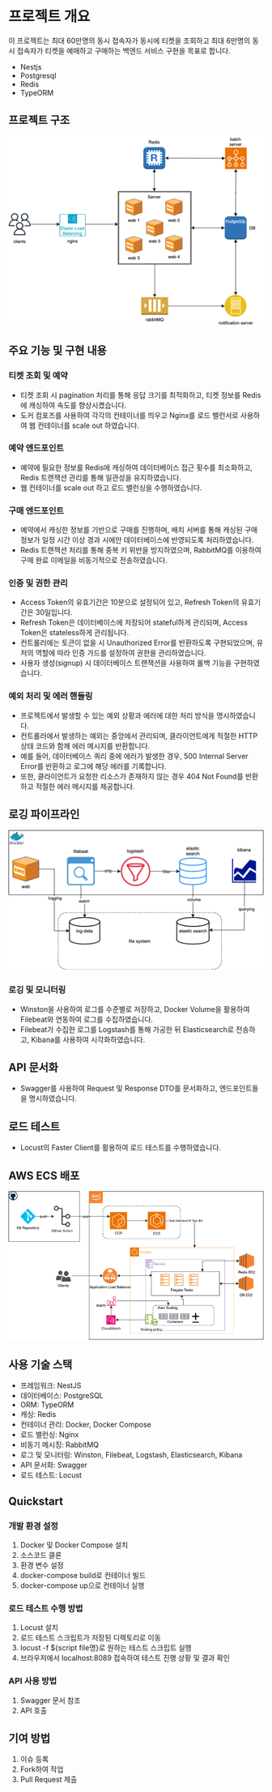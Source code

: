 

# 프로젝트 개요

이 프로젝트는 최대 60만명의 동시 접속자가 동시에 티켓을 조회하고 최대 6만명의 동시 접속자가 티켓을 예매하고 구매하는 백엔드 서비스 구현을 목표로 합니다. 
- Nestjs
- Postgresql
- Redis
- TypeORM

## 프로젝트 구조
<p align="center">
  <img src="./structure.png" alt="프로젝트 구조">
</p>

## 주요 기능 및 구현 내용

### 티켓 조회 및 예약
- 티켓 조회 시 pagination 처리를 통해 응답 크기를 최적화하고, 티켓 정보를 Redis에 캐싱하여 속도를 향상시켰습니다.
- 도커 컴포즈를 사용하여 각각의 컨테이너를 띄우고 Nginx를 로드 밸런서로 사용하여 웹 컨테이너를 scale out 하였습니다.

### 예약 엔드포인트
- 예약에 필요한 정보를 Redis에 캐싱하여 데이터베이스 접근 횟수를 최소화하고, Redis 트랜잭션 관리를 통해 일관성을 유지하였습니다.
- 웹 컨테이너를 scale out 하고 로드 밸런싱을 수행하였습니다.

### 구매 엔드포인트
- 예약에서 캐싱한 정보를 기반으로 구매를 진행하며, 배치 서버를 통해 캐싱된 구매 정보가 일정 시간 이상 경과 시에만 데이터베이스에 반영되도록 처리하였습니다.
- Redis 트랜잭션 처리를 통해 중복 키 위반을 방지하였으며, RabbitMQ를 이용하여 구매 완료 이메일을 비동기적으로 전송하였습니다.

### 인증 및 권한 관리
- Access Token의 유효기간은 10분으로 설정되어 있고, Refresh Token의 유효기간은 30일입니다.
- Refresh Token은 데이터베이스에 저장되어 stateful하게 관리되며, Access Token은 stateless하게 관리됩니다.
- 컨트롤러에는 토큰이 없을 시 Unauthorized Error를 반환하도록 구현되었으며, 유저의 역할에 따라 인증 가드를 설정하여 권한을 관리하였습니다.
- 사용자 생성(signup) 시 데이터베이스 트랜잭션을 사용하여 롤백 기능을 구현하였습니다.

### 예외 처리 및 에러 핸들링
- 프로젝트에서 발생할 수 있는 예외 상황과 에러에 대한 처리 방식을 명시하였습니다. 
- 컨트롤러에서 발생하는 예외는 중앙에서 관리되며, 클라이언트에게 적절한 HTTP 상태 코드와 함께 에러 메시지를 반환합니다.
- 예를 들어, 데이터베이스 쿼리 중에 에러가 발생한 경우, 500 Internal Server Error를 반환하고 로그에 해당 에러를 기록합니다.
- 또한, 클라이언트가 요청한 리소스가 존재하지 않는 경우 404 Not Found를 반환하고 적절한 에러 메시지를 제공합니다.

## 로깅 파이프라인
<p align="center">
  <img src="./logging.png" alt="로깅 파이프라인">
</p>

### 로깅 및 모니터링
- Winston을 사용하여 로그를 수준별로 저장하고, Docker Volume을 활용하여 Filebeat와 연동하여 로그를 수집하였습니다.
- Filebeat가 수집한 로그를 Logstash를 통해 가공한 뒤 Elasticsearch로 전송하고, Kibana를 사용하여 시각화하였습니다.

## API 문서화
- Swagger를 사용하여 Request 및 Response DTO를 문서화하고, 엔드포인트들을 명시하였습니다.

## 로드 테스트
- Locust의 Faster Client를 활용하여 로드 테스트를 수행하였습니다. 
## AWS ECS 배포 
<p align="center">
  <img src="./ecs.png" alt="ecs 구조도">
</p>

## 사용 기술 스택

- 프레임워크: NestJS
- 데이터베이스: PostgreSQL
- ORM: TypeORM
- 캐싱: Redis
- 컨테이너 관리: Docker, Docker Compose
- 로드 밸런싱: Nginx
- 비동기 메시징: RabbitMQ
- 로그 및 모니터링: Winston, Filebeat, Logstash, Elasticsearch, Kibana
- API 문서화: Swagger
- 로드 테스트: Locust

## Quickstart
### 개발 환경 설정

1. Docker 및 Docker Compose 설치
2. 소스코드 클론
3. 환경 변수 설정
4. docker-compose build로 컨테이너 빌드
5. docker-compose up으로 컨테이너 실행

### 로드 테스트 수행 방법
1. Locust 설치
2. 로드 테스트 스크립트가 저장된 디렉토리로 이동
3. locust -f ${script file명}로 원하는 테스트 스크립트 실행
4. 브라우저에서 localhost:8089 접속하여 테스트 진행 상황 및 결과 확인
   
### API 사용 방법

1. Swagger 문서 참조
2. API 호출

## 기여 방법

1. 이슈 등록
2. Fork하여 작업
3. Pull Request 제출



